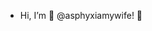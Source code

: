 -  Hi, I’m 👻 @asphyxiamywife! 👻

<!---
asphyxiamywife/asphyxiamywife is a ✨ special ✨ repository because its `README.md` (this file) appears on your GitHub profile.
You can click the Preview link to take a look at your changes.
--->
